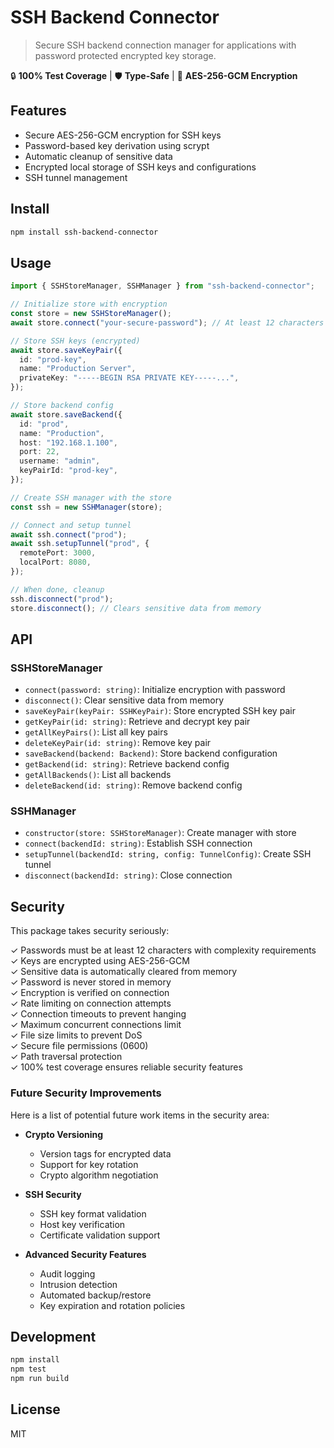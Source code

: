 # SSH Backend Connector

> Secure SSH backend connection manager for applications with password protected encrypted key storage.

🔒 **100% Test Coverage** | 🛡️ **Type-Safe** | 🔐 **AES-256-GCM Encryption**

## Features

- Secure AES-256-GCM encryption for SSH keys
- Password-based key derivation using scrypt
- Automatic cleanup of sensitive data
- Encrypted local storage of SSH keys and configurations
- SSH tunnel management

## Install

```bash
npm install ssh-backend-connector
```

## Usage

```typescript
import { SSHStoreManager, SSHManager } from "ssh-backend-connector";

// Initialize store with encryption
const store = new SSHStoreManager();
await store.connect("your-secure-password"); // At least 12 characters

// Store SSH keys (encrypted)
await store.saveKeyPair({
  id: "prod-key",
  name: "Production Server",
  privateKey: "-----BEGIN RSA PRIVATE KEY-----...",
});

// Store backend config
await store.saveBackend({
  id: "prod",
  name: "Production",
  host: "192.168.1.100",
  port: 22,
  username: "admin",
  keyPairId: "prod-key",
});

// Create SSH manager with the store
const ssh = new SSHManager(store);

// Connect and setup tunnel
await ssh.connect("prod");
await ssh.setupTunnel("prod", {
  remotePort: 3000,
  localPort: 8080,
});

// When done, cleanup
ssh.disconnect("prod");
store.disconnect(); // Clears sensitive data from memory
```

## API

### SSHStoreManager

- `connect(password: string)`: Initialize encryption with password
- `disconnect()`: Clear sensitive data from memory
- `saveKeyPair(keyPair: SSHKeyPair)`: Store encrypted SSH key pair
- `getKeyPair(id: string)`: Retrieve and decrypt key pair
- `getAllKeyPairs()`: List all key pairs
- `deleteKeyPair(id: string)`: Remove key pair
- `saveBackend(backend: Backend)`: Store backend configuration
- `getBackend(id: string)`: Retrieve backend config
- `getAllBackends()`: List all backends
- `deleteBackend(id: string)`: Remove backend config

### SSHManager

- `constructor(store: SSHStoreManager)`: Create manager with store
- `connect(backendId: string)`: Establish SSH connection
- `setupTunnel(backendId: string, config: TunnelConfig)`: Create SSH tunnel
- `disconnect(backendId: string)`: Close connection

## Security

This package takes security seriously:

✓ Passwords must be at least 12 characters with complexity requirements  
✓ Keys are encrypted using AES-256-GCM  
✓ Sensitive data is automatically cleared from memory  
✓ Password is never stored in memory  
✓ Encryption is verified on connection  
✓ Rate limiting on connection attempts  
✓ Connection timeouts to prevent hanging  
✓ Maximum concurrent connections limit  
✓ File size limits to prevent DoS  
✓ Secure file permissions (0600)  
✓ Path traversal protection  
✓ 100% test coverage ensures reliable security features

### Future Security Improvements

Here is a list of potential future work items in the security area:

- **Crypto Versioning**

  - Version tags for encrypted data
  - Support for key rotation
  - Crypto algorithm negotiation

- **SSH Security**

  - SSH key format validation
  - Host key verification
  - Certificate validation support

- **Advanced Security Features**
  - Audit logging
  - Intrusion detection
  - Automated backup/restore
  - Key expiration and rotation policies

## Development

```bash
npm install
npm test
npm run build
```

## License

MIT
